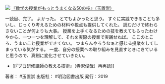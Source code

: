 [![](https://i.gyazo.com/278329c49a285b97b8f86aa79666b9e7.jpg)](https://amzn.to/3f3h5q9)
[『数学の授業がもっとうまくなる50の技』（玉置崇）](https://amzn.to/3f3h5q9)

一読目、完了。
よかった。
とてもよかったと思う。
すぐに実践できることも多いし、じっくり考えるための材料や視点も提供してくれた。
読むだけで終わらさないことが何よりも大事。
授業を上手くなるための技を教えてもらったわけやから、一つ一つを理解して、それを実際の授業で実践せねば。
ここのところ、うまいこと授業ができてない。
つまらんやろうなぁと感じる授業をしてしまっている気がする。
一度、自分の授業への取り組みを見直すときにきていると思うので、真剣に変化させていきたい。

- [[『プロ研修講師の教える技術』（寺沢俊哉）再再読]]

著者： #玉置崇
出版社： #明治図書出版
発行：2019